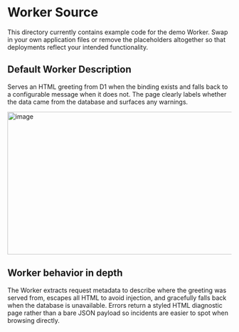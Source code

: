 # Worker Source

This directory currently contains example code for the demo Worker. Swap in your own application files or remove the placeholders altogether so that deployments reflect your intended functionality.

## Default Worker Description

Serves an HTML greeting from D1 when the binding exists and falls back to a configurable message when it does not. The page clearly labels whether the data came from the database and surfaces any warnings.

<img width="932" height="321" alt="image" src="https://github.com/user-attachments/assets/c9bcce09-7a66-4642-8c41-ce2a63d7bf99" />

## Worker behavior in depth
The Worker extracts request metadata to describe where the greeting was served from, escapes all HTML to avoid injection, and gracefully falls back when the database is unavailable. Errors return a styled HTML diagnostic page rather than a bare JSON payload so incidents are easier to spot when browsing directly.
